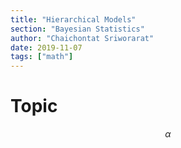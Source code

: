 ```yaml
---
title: "Hierarchical Models"
section: "Bayesian Statistics"
author: "Chaichontat Sriworarat"
date: 2019-11-07
tags: ["math"]
---
```


# Topic

$$
α
$$
